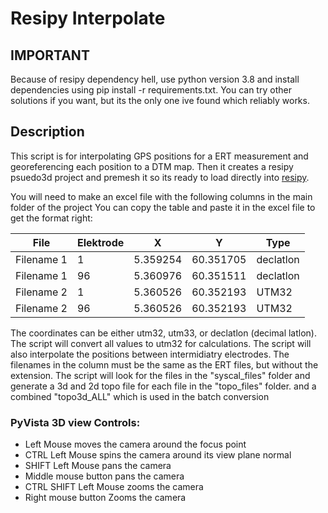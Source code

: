 # Resipy Interpolate
## IMPORTANT
Because of resipy dependency hell, use python version 3.8 and install dependencies using pip install -r requirements.txt. You can try other solutions if you want, but its the only one ive found which reliably works.
## Description
This script is for interpolating GPS positions for a ERT measurement and georeferencing each position to a DTM map. 
Then it creates a resipy psuedo3d project and premesh it so its ready to load directly into [resipy](https://gitlab.com/hkex/resipy).

You will need to make an excel file with the following columns in the main folder of the project
You can copy the table and paste it in the excel file to get the format right:

| File         | Elektrode | X       | Y        | Type      |
|--------------|-----------|---------|----------|-----------|
| Filename 1   | 1         | 5.359254| 60.351705| declatlon |
| Filename 1   | 96        | 5.360976| 60.351511| declatlon |
| Filename 2   | 1         | 5.360526| 60.352193| UTM32     |
| Filename 2   | 96        | 5.360526| 60.352193| UTM32     |

The coordinates can be either utm32, utm33, or declatlon (decimal latlon). The script will convert all values to utm32
for calculations. The script will also interpolate the positions between intermidiatry electrodes.
The filenames in the column  must be the same as the ERT files, but without the extension. The script will look for the 
files in the "syscal_files" folder and generate a 3d and 2d topo file for each file in the "topo_files" folder. and a combined 
"topo3d_ALL" which is used in the batch conversion 

### PyVista 3D view Controls:
 - Left Mouse moves the camera around the focus point
 - CTRL Left Mouse spins the camera around its view plane normal
 - SHIFT Left Mouse pans the camera
 - Middle mouse button pans the camera
 - CTRL SHIFT Left Mouse zooms the camera
 - Right mouse button Zooms the camera
